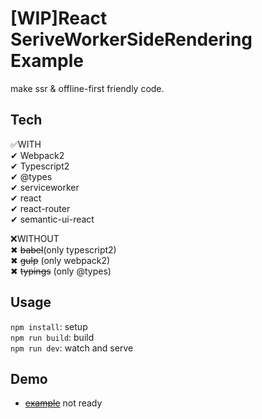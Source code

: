 [WIP]React SeriveWorkerSideRendering Example
=======================================

make ssr & offline-first friendly code.

Tech
---------------------------------------
:white_check_mark:WITH  
✔ Webpack2  
✔ Typescript2  
✔ @types  
✔ serviceworker  
✔ react  
✔ react-router  
✔ semantic-ui-react  

:x:WITHOUT  
✖ ~~babel~~(only typescript2)  
✖ ~~gulp~~ (only webpack2)  
✖ ~~typings~~ (only @types)  


Usage
---------------------------------------
`npm install`: setup  
`npm run build`: build  
`npm run dev`: watch and serve  

Demo
--------------------------------------
* [~~example~~](#) not ready
